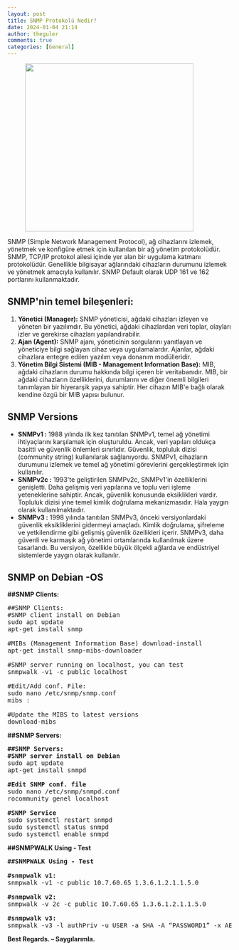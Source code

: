 ```yaml
---
layout: post
title: SNMP Protokolü Nedir?
date: 2024-01-04 21:14
author: theguler
comments: true
categories: [General]
---
```

<!-- wp:image {"lightbox":{"enabled":true},"id":10508,"width":"378px","height":"auto","sizeSlug":"large","linkDestination":"none"} -->
<figure class="wp-block-image size-large is-resized"><img src="https://theguler.wordpress.com/wp-content/uploads/2024/01/snmp.jpeg?w=568" alt="" class="wp-image-10508" style="width:378px;height:auto" /></figure>
<!-- /wp:image -->

<!-- wp:paragraph -->
<p>SNMP (Simple Network Management Protocol), ağ cihazlarını izlemek, yönetmek ve konfigüre etmek için kullanılan bir ağ yönetim protokolüdür. SNMP, TCP/IP protokol ailesi içinde yer alan bir uygulama katmanı protokolüdür. Genellikle bilgisayar ağlarındaki cihazların durumunu izlemek ve yönetmek amacıyla kullanılır. SNMP Default olarak UDP 161 ve 162 portlarını kullanmaktadır.</p>
<!-- /wp:paragraph -->

<!-- wp:heading -->
<h2 class="wp-block-heading"><strong>SNMP'nin temel bileşenleri:</strong></h2>
<!-- /wp:heading -->

<!-- wp:list {"ordered":true} -->
<ol><!-- wp:list-item -->
<li><strong>Yönetici (Manager):</strong> SNMP yöneticisi, ağdaki cihazları izleyen ve yöneten bir yazılımdır. Bu yönetici, ağdaki cihazlardan veri toplar, olayları izler ve gerekirse cihazları yapılandırabilir.</li>
<!-- /wp:list-item -->

<!-- wp:list-item -->
<li><strong>Ajan (Agent):</strong> SNMP ajanı, yöneticinin sorgularını yanıtlayan ve yöneticiye bilgi sağlayan cihaz veya uygulamalardır. Ajanlar, ağdaki cihazlara entegre edilen yazılım veya donanım modülleridir.</li>
<!-- /wp:list-item -->

<!-- wp:list-item -->
<li><strong>Yönetim Bilgi Sistemi (MIB - Management Information Base):</strong> MIB, ağdaki cihazların durumu hakkında bilgi içeren bir veritabanıdır. MIB, bir ağdaki cihazların özelliklerini, durumlarını ve diğer önemli bilgileri tanımlayan bir hiyerarşik yapıya sahiptir. Her cihazın MIB'e bağlı olarak kendine özgü bir MIB yapısı bulunur.</li>
<!-- /wp:list-item --></ol>
<!-- /wp:list -->

<!-- wp:heading -->
<h2 class="wp-block-heading"><strong>SNMP</strong> <strong>Versions</strong></h2>
<!-- /wp:heading -->

<!-- wp:list -->
<ul><!-- wp:list-item -->
<li><strong>SNMPv1 :</strong> 1988 yılında ilk kez tanıtılan SNMPv1, temel ağ yönetimi ihtiyaçlarını karşılamak için oluşturuldu. Ancak, veri yapıları oldukça basitti ve güvenlik önlemleri sınırlıdır. Güvenlik, topluluk dizisi (community string) kullanılarak sağlanıyordu. SNMPv1, cihazların durumunu izlemek ve temel ağ yönetimi görevlerini gerçekleştirmek için kullanılır.</li>
<!-- /wp:list-item -->

<!-- wp:list-item -->
<li><strong>SNMPv2c :</strong> 1993'te geliştirilen SNMPv2c, SNMPv1'in özelliklerini genişletti. Daha gelişmiş veri yapılarına ve toplu veri işleme yeteneklerine sahiptir. Ancak, güvenlik konusunda eksiklikleri vardır. Topluluk dizisi yine temel kimlik doğrulama mekanizmasıdır. Hala yaygın olarak kullanılmaktadır.</li>
<!-- /wp:list-item -->

<!-- wp:list-item -->
<li><strong>SNMPv3 :</strong> 1998 yılında tanıtılan SNMPv3, önceki versiyonlardaki güvenlik eksikliklerini gidermeyi amaçladı. Kimlik doğrulama, şifreleme ve yetkilendirme gibi gelişmiş güvenlik özellikleri içerir. SNMPv3, daha güvenli ve karmaşık ağ yönetimi ortamlarında kullanılmak üzere tasarlandı. Bu versiyon, özellikle büyük ölçekli ağlarda ve endüstriyel sistemlerde yaygın olarak kullanılır.</li>
<!-- /wp:list-item --></ul>
<!-- /wp:list -->

<!-- wp:heading -->
<h2 class="wp-block-heading"><strong>SNMP on Debian -OS</strong></h2>
<!-- /wp:heading -->

<!-- wp:paragraph -->
<p><strong>##SNMP Clients:</strong></p>
<!-- /wp:paragraph -->

<!-- wp:preformatted -->
<pre class="wp-block-preformatted">##SNMP Clients:<br>#SNMP client install on Debian<br>sudo apt update<br>apt-get install snmp<br><br>#MIBs (Management Information Base) download-install<br>apt-get install snmp-mibs-downloader<br><br>#SNMP server running on localhost, you can test<br>snmpwalk -v1 -c public localhost<br><br>#Edit/Add conf. File: <br>sudo nano /etc/snmp/snmp.conf<br>mibs :<br><br>#Update the MIBS to latest versions<br>download-mibs</pre>
<!-- /wp:preformatted -->

<!-- wp:paragraph -->
<p><strong>##SNMP Servers:</strong></p>
<!-- /wp:paragraph -->

<!-- wp:preformatted -->
<pre class="wp-block-preformatted"><strong>##SNMP Servers:</strong><br><strong>#SNMP server install on Debian</strong><br>sudo apt update<br>apt-get install snmpd<br><br><strong>#Edit SNMP conf. file </strong><br>sudo nano /etc/snmp/snmpd.conf<br>rocommunity genel localhost<br><br><strong>#<strong>SNMP </strong>Service</strong><br>sudo systemctl restart snmpd<br>sudo systemctl status snmpd<br>sudo systemctl enable snmpd</pre>
<!-- /wp:preformatted -->

<!-- wp:paragraph -->
<p><strong>##SNMPWALK Using - Test</strong></p>
<!-- /wp:paragraph -->

<!-- wp:preformatted -->
<pre class="wp-block-preformatted"><strong>##SNMPWALK Using - Test</strong><br><br><strong>#snmpwalk v1:</strong><br>snmpwalk -v1 -c public 10.7.60.65 1.3.6.1.2.1.1.5.0<br><br><strong>#snmpwalk v2:</strong><br>snmpwalk -v 2c -c public 10.7.60.65 1.3.6.1.2.1.1.5.0<br><br><strong>#snmpwalk v3:</strong><br>snmpwalk -v3 -l authPriv -u USER -a SHA -A “PASSWORD1” -x AES -X “PASSWORD1” 10.7.60.65:161</pre>
<!-- /wp:preformatted -->

<!-- wp:paragraph -->
<p><strong>Best Regards. – Saygılarımla.</strong></p>
<!-- /wp:paragraph -->

